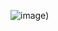 
![image]([https://64.media.tumblr.com/c5543874b9cbe98da1d20945a45e989b/tumblr_o5a5r9Z9O71tvppquo1_r1_1280.gifv](https://media.tenor.com/euHWHHyAYacAAAAC/cyberpunk-cyberpunk-anime.gif)https://media.tenor.com/euHWHHyAYacAAAAC/cyberpunk-cyberpunk-anime.gif))
